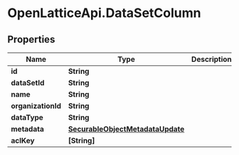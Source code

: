 # OpenLatticeApi.DataSetColumn

## Properties

Name | Type | Description | Notes
------------ | ------------- | ------------- | -------------
**id** | **String** |  | [optional] 
**dataSetId** | **String** |  | [optional] 
**name** | **String** |  | [optional] 
**organizationId** | **String** |  | [optional] 
**dataType** | **String** |  | [optional] 
**metadata** | [**SecurableObjectMetadataUpdate**](SecurableObjectMetadataUpdate.md) |  | [optional] 
**aclKey** | **[String]** |  | [optional] 


